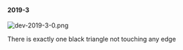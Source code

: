 #### 2019-3
![dev-2019-3-0.png](https://github.com/lil-lab/nlvr/raw/master/nlvr/dev/images/2/dev-2019-3-0.png "dev-2019-3-0.png")

There is exactly one black triangle not touching any edge